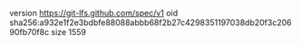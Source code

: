 version https://git-lfs.github.com/spec/v1
oid sha256:a932e1f2e3bdbfe88088abbb68f2b27c4298351197038db20f3c20690fb70f8c
size 1559
